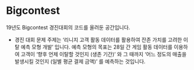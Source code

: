 # Bigcontest
 19년도 Bigcontest 경진대회의 코드를 올려둔 공간입니다.
 
- 경진 대회 문제 주제는 ‘리니지 고객 활동 데이터를 활용하여 잔존 가치를 고려한 이탈 예측 모형 개발’ 입니다. 예측 모형의 목표는 28일 간 게임 활동 데이터를 이용하여 고객이 ‘향후 언제 이탈할 것인지 (생존 기간)’ 와 그 때까지 ‘어느 정도의 매출을 발생시킬 것인지 (일별 평균 결제 금액)’ 를 예측하는 것입니다.
